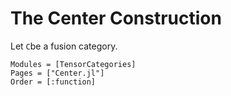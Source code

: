 # The Center Construction

Let ``C``be a fusion category.  

```@autodocs
Modules = [TensorCategories]
Pages = ["Center.jl"]
Order = [:function]
```
